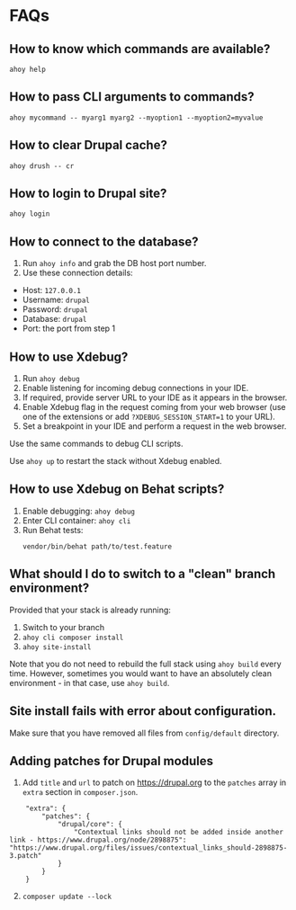 # FAQs

## How to know which commands are available?
```
ahoy help
```

## How to pass CLI arguments to commands?
```
ahoy mycommand -- myarg1 myarg2 --myoption1 --myoption2=myvalue
```

## How to clear Drupal cache?
```
ahoy drush -- cr
```

## How to login to Drupal site?
```
ahoy login
```

## How to connect to the database?
1. Run `ahoy info` and grab the DB host port number.
2. Use these connection details:
  - Host: `127.0.0.1`
  - Username: `drupal`
  - Password: `drupal`
  - Database: `drupal`
  - Port: the port from step 1

## How to use Xdebug?
1. Run `ahoy debug`
2. Enable listening for incoming debug connections in your IDE.
3. If required, provide server URL to your IDE as it appears in the browser.
4. Enable Xdebug flag in the request coming from your web browser (use one of
   the extensions or add `?XDEBUG_SESSION_START=1` to your URL).
5. Set a breakpoint in your IDE and perform a request in the web browser.

Use the same commands to debug CLI scripts.

Use `ahoy up` to restart the stack without Xdebug enabled.

## How to use Xdebug on Behat scripts?
1. Enable debugging: `ahoy debug`
2. Enter CLI container: `ahoy cli`
3. Run Behat tests:
   ```
   vendor/bin/behat path/to/test.feature
   ```

## What should I do to switch to a "clean" branch environment?
Provided that your stack is already running:
1. Switch to your branch
2. `ahoy cli composer install`
3. `ahoy site-install`

Note that you do not need to rebuild the full stack using `ahoy build` every time.
However, sometimes you would want to have an absolutely clean environment - in that
case, use `ahoy build`.

## Site install fails with error about configuration.
Make sure that you have removed all files from `config/default` directory.
## Adding patches for Drupal modules

1. Add `title` and `url` to patch on https://drupal.org to the `patches` array in `extra` section in `composer.json`.

```
    "extra": {
        "patches": {
            "drupal/core": {
                "Contextual links should not be added inside another link - https://www.drupal.org/node/2898875": "https://www.drupal.org/files/issues/contextual_links_should-2898875-3.patch"
            }
        }
    }
```

2. `composer update --lock`
